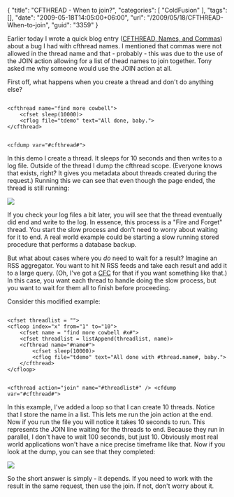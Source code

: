 {
	"title": "CFTHREAD - When to join?",
	"categories": [
		"ColdFusion"
	],
	"tags": [],
	"date": "2009-05-18T14:05:00+06:00",
	"url": "/2009/05/18/CFTHREAD-When-to-join",
	"guid": "3359"
}

Earlier today I wrote a quick blog entry (<a href="http://www.raymondcamden.com/index.cfm/2009/5/18/CFTHREAD-Names-and-Commas">CFTHREAD, Names, and Commas</a>) about a bug I had with cfthread names. I mentioned that commas were not allowed in the thread name and that - probably - this was due to the use of the JOIN action allowing for a list of thead names to join together. Tony asked me why someone would use the JOIN action at all.
<!--more-->
First off, what happens when you create a thread and don't do anything else?

<code>
&lt;cfthread name="find more cowbell"&gt;
	&lt;cfset sleep(10000)&gt;
	&lt;cflog file="tdemo" text="All done, baby."&gt;
&lt;/cfthread&gt;

&lt;cfdump var="#cfthread#"&gt;
</code>

In this demo I create a thread. It sleeps for 10 seconds and then writes to a log file. Outside of the thread I dump the cfthread scope. (Everyone knows that exists, right? It gives you metadata about threads created during the request.) Running this we can see that even though the page ended, the thread is still running:

<img src="http://www.coldfusionjedi.com/images//Picture 157.png">

If you check your log files a bit later, you will see that the thread eventually did end and write to the log. In essence, this process is a "Fire and Forget" thread. You start the slow process and don't need to worry about waiting for it to end. A real world example could be starting a slow running stored procedure that performs a database backup.

But what about cases where you <i>do</i> need to wait for a result? Imagine an RSS aggregator. You want to hit N RSS feeds and take each result and add it to a large query. (Oh, I've got a <a href="http://paragator.riaforge.org/">CFC</a> for that if you want something like that.) In this case, you want each thread to handle doing the slow process, but you want to wait for them all to finish before proceeding. 

Consider this modified example:

<code>
&lt;cfset threadlist = ""&gt;
&lt;cfloop index="x" from="1" to="10"&gt;
	&lt;cfset name = "find more cowbell #x#"&gt;
	&lt;cfset threadlist = listAppend(threadlist, name)&gt;
	&lt;cfthread name="#name#"&gt;
		&lt;cfset sleep(10000)&gt;
		&lt;cflog file="tdemo" text="All done with #thread.name#, baby."&gt;
	&lt;/cfthread&gt;
&lt;/cfloop&gt;

&lt;cfthread action="join" name="#threadlist#" /&gt;
&lt;cfdump var="#cfthread#"&gt;
</code>

In this example, I've added a loop so that I can create 10 threads. Notice that I store the name in a list. This lets me run the join action at the end. Now if you run the file you will notice it takes 10 seconds to run. This represents the JOIN line waiting for the threads to end. Because they run in parallel, I don't have to wait 100 seconds, but just 10. Obviously most real world applications won't have a nice precise timeframe like that. Now if you look at the dump, you can see that they completed:

<img src="http://www.coldfusionjedi.com/images//Picture 234.png">

So the short answer is simply - it depends. If you need to work with the result in the same request, then use the join. If not, don't worry about it.